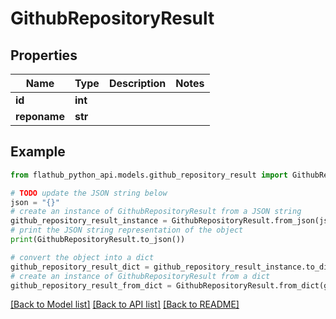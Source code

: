# GithubRepositoryResult


## Properties

Name | Type | Description | Notes
------------ | ------------- | ------------- | -------------
**id** | **int** |  | 
**reponame** | **str** |  | 

## Example

```python
from flathub_python_api.models.github_repository_result import GithubRepositoryResult

# TODO update the JSON string below
json = "{}"
# create an instance of GithubRepositoryResult from a JSON string
github_repository_result_instance = GithubRepositoryResult.from_json(json)
# print the JSON string representation of the object
print(GithubRepositoryResult.to_json())

# convert the object into a dict
github_repository_result_dict = github_repository_result_instance.to_dict()
# create an instance of GithubRepositoryResult from a dict
github_repository_result_from_dict = GithubRepositoryResult.from_dict(github_repository_result_dict)
```
[[Back to Model list]](../README.md#documentation-for-models) [[Back to API list]](../README.md#documentation-for-api-endpoints) [[Back to README]](../README.md)


